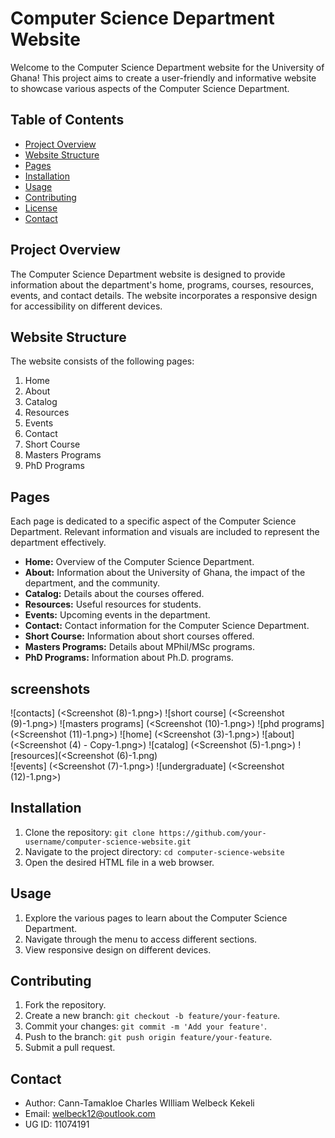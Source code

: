 # Computer Science Department Website

Welcome to the Computer Science Department website for the University of Ghana! This project aims to create a user-friendly and informative website to showcase various aspects of the Computer Science Department.

## Table of Contents

- [Project Overview](#project-overview)
- [Website Structure](#website-structure)
- [Pages](#pages)
- [Installation](#installation)
- [Usage](#usage)
- [Contributing](#contributing)
- [License](#license)
- [Contact](#contact)

## Project Overview

The Computer Science Department website is designed to provide information about the department's home, programs, courses, resources, events, and contact details. The website incorporates a responsive design for accessibility on different devices.

## Website Structure

The website consists of the following pages:

1. Home
2. About
3. Catalog
4. Resources
5. Events
6. Contact
7. Short Course
8. Masters Programs
9. PhD Programs

## Pages

Each page is dedicated to a specific aspect of the Computer Science Department. Relevant information and visuals are included to represent the department effectively.

- **Home:** Overview of the Computer Science Department.
- **About:** Information about the University of Ghana, the impact of the department, and the community.
- **Catalog:** Details about the courses offered.
- **Resources:** Useful resources for students.
- **Events:** Upcoming events in the department.
- **Contact:** Contact information for the Computer Science Department.
- **Short Course:** Information about short courses offered.
- **Masters Programs:** Details about MPhil/MSc programs.
- **PhD Programs:** Information about Ph.D. programs.

## screenshots

![contacts] (<Screenshot (8)-1.png>)
![short course] (<Screenshot (9)-1.png>)
![masters programs] (<Screenshot (10)-1.png>)
![phd programs] (<Screenshot (11)-1.png>)
![home] (<Screenshot (3)-1.png>)
![about] (<Screenshot (4) - Copy-1.png>)
![catalog] (<Screenshot (5)-1.png>)
![resources](<Screenshot (6)-1.png)  
![events] (<Screenshot (7)-1.png>)
![undergraduate] (<Screenshot (12)-1.png>)

## Installation

1. Clone the repository: `git clone https://github.com/your-username/computer-science-website.git`
2. Navigate to the project directory: `cd computer-science-website`
3. Open the desired HTML file in a web browser.

## Usage

1. Explore the various pages to learn about the Computer Science Department.
2. Navigate through the menu to access different sections.
3. View responsive design on different devices.

## Contributing

1. Fork the repository.
2. Create a new branch: `git checkout -b feature/your-feature`.
3. Commit your changes: `git commit -m 'Add your feature'`.
4. Push to the branch: `git push origin feature/your-feature`.
5. Submit a pull request.

## Contact

- Author: Cann-Tamakloe Charles WIlliam Welbeck Kekeli
- Email: welbeck12@outlook.com
- UG ID: 11074191
